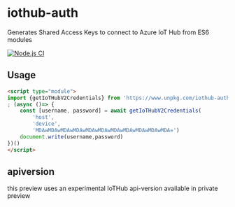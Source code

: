# iothub-auth

Generates Shared Access Keys to connect to Azure IoT Hub from ES6 modules

[![Node.js CI](https://github.com/ridomin/iothub-auth/actions/workflows/node.js.yml/badge.svg)](https://github.com/ridomin/iothub-auth/actions/workflows/node.js.yml)

## Usage

```html
<script type="module">
import {getIoTHubV2Credentials} from 'https://www.unpkg.com/iothub-auth'
; (async ()=> {
    const [username, password] = await getIoTHubV2Credentials(
        'host', 
        'device', 
        'MDAwMDAwMDAwMDAwMDAwMDAwMDAwMDAwMDAwMDAwMDA=')
    document.write(username,password)
})()
</script>
```

## apiversion

this preview uses an experimental IoTHub api-version available in private preview




